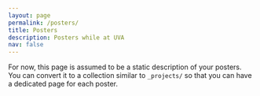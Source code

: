 ```yaml
---
layout: page
permalink: /posters/
title: Posters
description: Posters while at UVA
nav: false
---
```


For now, this page is assumed to be a static description of your posters. You can convert it to a collection similar to `_projects/` so that you can have a dedicated page for each poster.

<!-- Organize your courses by years, topics, or universities, however you like! -->
